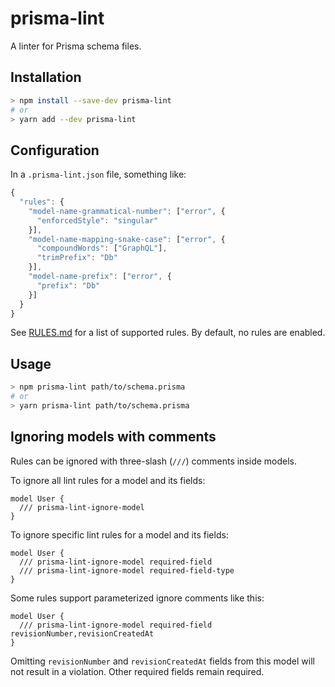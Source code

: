 # prisma-lint

A linter for Prisma schema files.

## Installation

```sh
> npm install --save-dev prisma-lint
# or
> yarn add --dev prisma-lint
```

## Configuration

In a `.prisma-lint.json` file, something like:

```js
{
  "rules": {
    "model-name-grammatical-number": ["error", {
      "enforcedStyle": "singular"
    }],
    "model-name-mapping-snake-case": ["error", {
      "compoundWords": ["GraphQL"],
      "trimPrefix": "Db"
    }],
    "model-name-prefix": ["error", {
      "prefix": "Db"
    }]
  }
}
```

See [RULES.md](RULES.md) for a list of supported rules. By default, no rules are enabled.

## Usage

```sh
> npm prisma-lint path/to/schema.prisma
# or
> yarn prisma-lint path/to/schema.prisma
```

## Ignoring models with comments

Rules can be ignored with three-slash (`///`) comments inside models.

To ignore all lint rules for a model and its fields:

```prisma
model User {
  /// prisma-lint-ignore-model
}
```

To ignore specific lint rules for a model and its fields:

```prisma
model User {
  /// prisma-lint-ignore-model required-field
  /// prisma-lint-ignore-model required-field-type
}
```

Some rules support parameterized ignore comments like this:

```prisma
model User {
  /// prisma-lint-ignore-model required-field revisionNumber,revisionCreatedAt
}
```

Omitting `revisionNumber` and `revisionCreatedAt` fields from this model will not result in a violation. Other required fields remain required.
